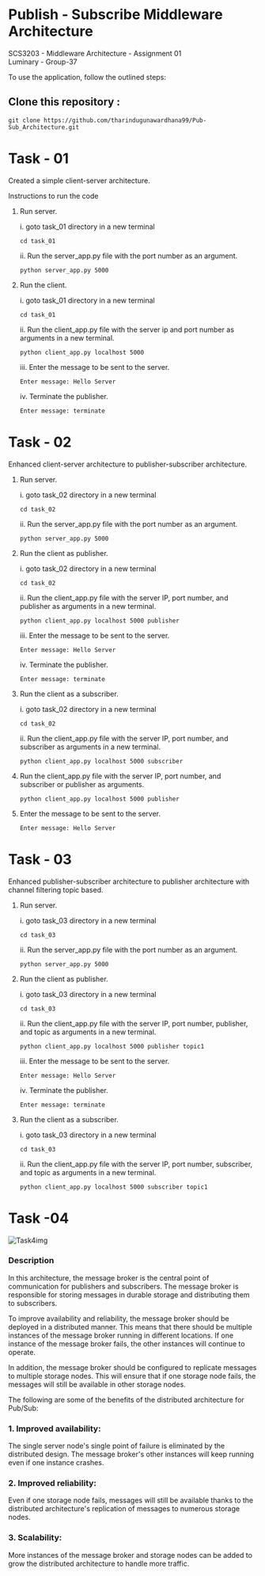 # Publish - Subscribe Middleware Architecture
SCS3203 - Middleware Architecture - Assignment 01 <br>
Luminary - Group-37

To use the application, follow the outlined steps:

## Clone this repository :
```console
git clone https://github.com/tharindugunawardhana99/Pub-Sub_Architecture.git
```

# Task - 01
Created a simple client-server architecture.

Instructions to run the code

1. Run server.

    i. goto task_01 directory in a new terminal

    ```console
    cd task_01
    ```

    ii. Run the server_app.py file with the port number as an argument.

    ```console
    python server_app.py 5000
    ```

2. Run the client.

    i. goto task_01 directory in a new terminal

    ```console
    cd task_01
    ```

    ii. Run the client_app.py file with the server ip and port number as arguments in a new terminal.

    ```console
    python client_app.py localhost 5000
    ```

    iii. Enter the message to be sent to the server. 

    ```console
    Enter message: Hello Server
    ```

    iv. Terminate the publisher.

    ```console
    Enter message: terminate
    ```

# Task - 02

Enhanced client-server architecture to publisher-subscriber architecture.

1. Run server.

    i. goto task_02 directory in a new terminal

    ```console
    cd task_02
    ```

    ii. Run the server_app.py file with the port number as an argument.

    ```console
    python server_app.py 5000
    ```

2. Run the client as publisher.

    i. goto task_02 directory in a new terminal

    ```console
    cd task_02
    ```

    ii. Run the client_app.py file with the server IP, port number, and publisher as arguments in a new terminal.

    ```console
    python client_app.py localhost 5000 publisher
    ```

    iii. Enter the message to be sent to the server. 

    ```console
    Enter message: Hello Server
    ```

    iv. Terminate the publisher.

    ```console
    Enter message: terminate
    ```

3. Run the client as a subscriber.

    i. goto task_02 directory in a new terminal

    ```console
    cd task_02
    ```

    ii. Run the client_app.py file with the server IP, port number, and subscriber as arguments in a new terminal.

    ```console
    python client_app.py localhost 5000 subscriber
    ```

3. Run the client_app.py file with the server IP, port number, and subscriber or publisher as arguments.

    ```console
    python client_app.py localhost 5000 publisher
    ```

4. Enter the message to be sent to the server. 

    ```console
    Enter message: Hello Server
    ```

# Task - 03

Enhanced publisher-subscriber architecture to publisher architecture with channel filtering topic based.

1. Run server.

    i. goto task_03 directory in a new terminal

    ```console
    cd task_03
    ```

    ii. Run the server_app.py file with the port number as an argument.

    ```console
    python server_app.py 5000
    ```

2. Run the client as publisher.

    i. goto task_03 directory in a new terminal

    ```console
    cd task_03
    ```

    ii. Run the client_app.py file with the server IP, port number, publisher, and topic as arguments in a new terminal.

    ```console
    python client_app.py localhost 5000 publisher topic1
    ```

    iii. Enter the message to be sent to the server. 

    ```console
    Enter message: Hello Server
    ```

    iv. Terminate the publisher.

    ```console
    Enter message: terminate
    ```

3. Run the client as a subscriber.

    i. goto task_03 directory in a new terminal

    ```console
    cd task_03
    ```

    ii. Run the client_app.py file with the server IP, port number, subscriber, and topic as arguments in a new terminal.

    ```console
    python client_app.py localhost 5000 subscriber topic1
    ```
# Task -04

![Task4img](https://github.com/tharindugunawardhana99/Pub-Sub_Architecture/assets/89847807/03949b72-a2f1-46ee-8ee1-25b750c6f0f9)

### Description <br>
In this architecture, the message broker is the central point of communication for publishers and subscribers. The message broker is responsible for storing messages in durable storage and distributing them to subscribers.

To improve availability and reliability, the message broker should be deployed in a distributed manner. This means that there should be multiple instances of the message broker running in different locations. If one instance of the message broker fails, the other instances will continue to operate.

In addition, the message broker should be configured to replicate messages to multiple storage nodes. This will ensure that if one storage node fails, the messages will still be available in other storage nodes.

The following are some of the benefits of the distributed architecture for Pub/Sub:

### 1. Improved availability: <br>
The single server node's single point of failure is eliminated by the distributed design. The message broker's other instances will keep running even if one instance crashes.

### 2. Improved reliability: <br> 
Even if one storage node fails, messages will still be available thanks to the distributed architecture's replication of messages to numerous storage nodes.

### 3. Scalability: <br> 
More instances of the message broker and storage nodes can be added to grow the distributed architecture to handle more traffic. 
